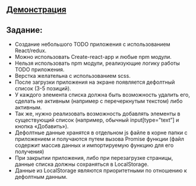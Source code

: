 ## [Демонстрация](https://deltastream-test-task-2.netlify.com/) ##

## Задание: ##
* Создание небольшого TODO приложения с использованием React/redux.
* Можно использовать Create-react-app и любые npm модули.
* Нельзя использовать npm модули, реализующие логику работы TODO приложения.
* Верстка желательна с использованием scss.
* После загрузки приложения на экране появляется дефолтный список (3-5 позиций).
* У каждого элемента списка должна быть возможность удалить его, сделать не активным (например с перечеркнутым текстом) либо активным.
* Так же, нужно реализовать возможность добавлять элементы в существующий список (например, обычный input[type=”text”] и кнопка «Добавить»).
* Дефолтные данные хранятся в отдельном js файле в корне папки с приложением и получаются путем вызова Promise функции (файл содержит массив данных и импортируемую функцию для его получения)
* При закрытии приложения, либо при перезагрузке страницы, данные списка должны сохраняться в LocalStorage.
* Данные из LocalStorage являются приоритетными по отношению к дефолтным данным.
